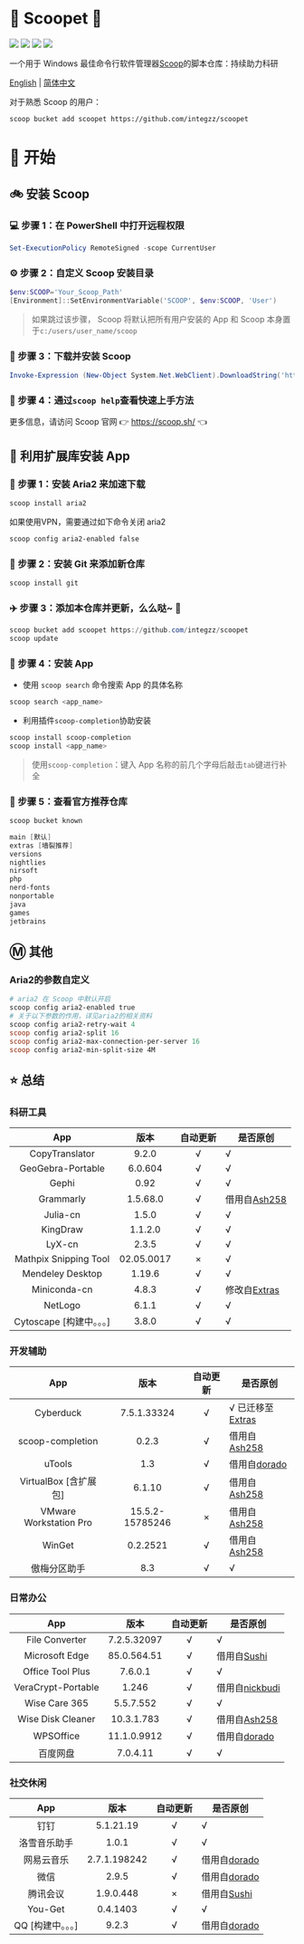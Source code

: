 <div align="left">
<h1 align="left"> 🍨 Scoopet 🍨 </h1>
<p>
<a>
<img src="https://ci.appveyor.com/api/projects/status/kbd3a9mibncbx8ds?svg=true"/>
</a>
<a>
<img src="https://img.shields.io/github/languages/code-size/integzz/scoopet.svg">
</a>
<a>
<img src="https://img.shields.io/github/repo-size/integzz/scoopet.svg">
</a>
<a>
<img src="https://img.shields.io/github/license/integzz/scoopet">
</a>
</p>
</div>

<p></p>

<div>
<p>
一个用于 Windows 最佳命令行软件管理器<a href="https://github.com/lukesampson/scoop">Scoop</a>的脚本仓库：持续助力科研
</p>

<p align="left">
        <a href="README.md">English</a> | <a href="README_CN.md">简体中文</a>
</p>
</div>

对于熟悉 Scoop 的用户：

```
scoop bucket add scoopet https://github.com/integzz/scoopet
```

# :running: 开始

## :bike: 安装 Scoop

### :computer: 步骤 1：在 PowerShell 中打开远程权限

```powershell
Set-ExecutionPolicy RemoteSigned -scope CurrentUser
```

### :gear: 步骤 2：自定义 Scoop 安装目录

```powershell
$env:SCOOP='Your_Scoop_Path'
[Environment]::SetEnvironmentVariable('SCOOP', $env:SCOOP, 'User')
```

> 如果跳过该步骤， Scoop 将默认把所有用户安装的 App 和 Scoop 本身置于`c:/users/user_name/scoop`

### :hammer: 步骤 3：下载并安装 Scoop

```powershell
Invoke-Expression (New-Object System.Net.WebClient).DownloadString('https://get.scoop.sh')
```

### :book: 步骤 4：通过`scoop help`查看快速上手方法

更多信息，请访问 Scoop 官网 👉 https://scoop.sh/ 👈

## :car: 利用扩展库安装 App

### :train: 步骤 1：安装 Aria2 来加速下载

```powershell
scoop install aria2
```

如果使用VPN，需要通过如下命令关闭 aria2

```powershell
scoop config aria2-enabled false
```

### :ticket: 步骤 2：安装 Git 来添加新仓库

```powershell
scoop install git
```

### :airplane: 步骤 3：添加本仓库并更新，么么哒~ :kiss:

```powershell
scoop bucket add scoopet https://github.com/integzz/scoopet
scoop update
```

### :rocket: 步骤 4：安装 App

- 使用 `scoop search` 命令搜索 App 的具体名称

```powershell
scoop search <app_name>
```

- 利用插件`scoop-completion`协助安装

```powershell
scoop install scoop-completion
scoop install <app_name>
```

> 使用`scoop-completion`：键入 App 名称的前几个字母后敲击`tab`键进行补全

### :100: 步骤 5：查看官方推荐仓库

```powershell
scoop bucket known

main [默认]
extras [墙裂推荐]
versions
nightlies
nirsoft
php
nerd-fonts
nonportable
java
games
jetbrains
```

## :m: 其他

### Aria2的参数自定义

```powershell
# aria2 在 Scoop 中默认开启
scoop config aria2-enabled true
# 关于以下参数的作用，详见aria2的相关资料
scoop config aria2-retry-wait 4
scoop config aria2-split 16
scoop config aria2-max-connection-per-server 16
scoop config aria2-min-split-size 4M
```

## :star: 总结

### 科研工具

|           App            |    版本    | 自动更新 | 是否原创                                                    |
| :----------------------: | :--------: | :------: | ----------------------------------------------------------- |
|      CopyTranslator      |   9.2.0    |    √     | √                                                           |
|    GeoGebra-Portable     |  6.0.604   |    √     | √                                                           |
|          Gephi           |    0.92    |    √     | √                                                           |
|        Grammarly         |  1.5.68.0  |    √     | 借用自[Ash258](https://github.com/Ash258/Scoop-Ash258)      |
|         Julia-cn         |   1.5.0    |    √     | √                                                           |
|         KingDraw         |  1.1.2.0   |    √     | √                                                           |
|          LyX-cn          |   2.3.5    |    √     | √                                                           |
|  Mathpix Snipping Tool   | 02.05.0017 |    ×     | √                                                           |
|     Mendeley Desktop     |   1.19.6   |    √     | √                                                           |
|       Miniconda-cn       |   4.8.3    |    √     | 修改自[Extras](https://github.com/lukesampson/scoop-extras) |
|         NetLogo          |   6.1.1    |    √     | √                                                           |
| Cytoscape [构建中。。。] |   3.8.0    |    √     | √                                                           |

### 开发辅助

|          App           |      版本       | 自动更新 | 是否原创                                                         |
| :--------------------: | :-------------: | :------: | ---------------------------------------------------------------- |
|       Cyberduck        |   7.5.1.33324   |    √     | √ 已迁移至 [Extras](https://github.com/lukesampson/scoop-extras) |
|    scoop-completion    |      0.2.3      |    √     | 借用自[Ash258](https://github.com/Ash258/Scoop-Ash258)           |
|         uTools         |       1.3       |    √     | 借用自[dorado](https://github.com/chawyehsu/dorado)              |
| VirtualBox [含扩展包]  |     6.1.10      |    √     | 借用自[Ash258](https://github.com/Ash258/Scoop-Ash258)           |
| VMware Workstation Pro | 15.5.2-15785246 |    ×     | 借用自[Ash258](https://github.com/Ash258/Scoop-Ash258)           |
|         WinGet         |    0.2.2521     |    √     | 借用自[Ash258](https://github.com/Ash258/Scoop-Ash258)           |
|      傲梅分区助手      |       8.3       |    √     | √                                                                |

### 日常办公

|        App         |    版本     | 自动更新 | 是否原创                                                           |
| :----------------: | :---------: | :------: | ------------------------------------------------------------------ |
|   File Converter   | 7.2.5.32097 |    √     | √                                                                  |
|   Microsoft Edge   | 85.0.564.51 |    √     | 借用自[Sushi](https://github.com/kidonng/sushi/tree/master/bucket) |
|  Office Tool Plus  |   7.6.0.1   |    √     | √                                                                  |
| VeraCrypt-Portable |    1.246    |    √     | 借用自[nickbudi](https://github.com/nickbudi/scoop-bucket)         |
|   Wise Care 365    |  5.5.7.552  |    √     | √                                                                  |
| Wise Disk Cleaner  | 10.3.1.783  |    √     | 借用自[Ash258](https://github.com/Ash258/Scoop-Ash258)             |
|     WPSOffice      | 11.1.0.9912 |    √     | 借用自[dorado](https://github.com/chawyehsu/dorado)                |
|      百度网盘      |  7.0.4.11   |    √     | √                                                                  |

### 社交休闲

|        App        |     版本     | 自动更新 | 是否原创                                                           |
| :---------------: | :----------: | :------: | ------------------------------------------------------------------ |
|       钉钉        |  5.1.21.19   |    √     | √                                                                  |
|   洛雪音乐助手    |    1.0.1     |    √     | √                                                                  |
|    网易云音乐     | 2.7.1.198242 |    √     | 借用自[dorado](https://github.com/chawyehsu/dorado)                |
|       微信        |    2.9.5     |    √     | 借用自[dorado](https://github.com/chawyehsu/dorado)                |
|     腾讯会议      |  1.9.0.448   |    ×     | 借用自[Sushi](https://github.com/kidonng/sushi/tree/master/bucket) |
|      You-Get      |   0.4.1403   |    √     | √                                                                  |
| QQ [构建中。。。] |    9.2.3     |    √     | 借用自[dorado](https://github.com/chawyehsu/dorado)                |
